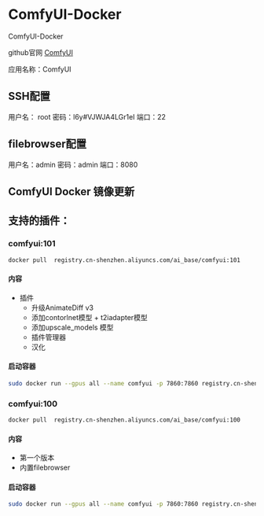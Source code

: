 # ComfyUI-Docker
ComfyUI-Docker

github官网 [ComfyUI](https://github.com/comfyanonymous/ComfyUI)

应用名称：ComfyUI

## SSH配置
用户名： root
密码：l6y#VJWJA4LGr1eI
端口：22

## filebrowser配置
用户名：admin
密码：admin
端口：8080

## ComfyUI Docker 镜像更新
支持的插件：
- 


### comfyui:101

``` bash
docker pull  registry.cn-shenzhen.aliyuncs.com/ai_base/comfyui:101
```

#### 内容
- 插件
  - 升级AnimateDiff v3
  - 添加contorlnet模型 + t2iadapter模型
  - 添加upscale_models 模型
  - 插件管理器
  - 汉化


#### 启动容器
```bash
sudo docker run --gpus all --name comfyui -p 7860:7860 registry.cn-shenzhen.aliyuncs.com/ai_base/comfyui:101
```



### comfyui:100

``` bash
docker pull  registry.cn-shenzhen.aliyuncs.com/ai_base/comfyui:100
```

#### 内容
- 第一个版本
- 内置filebrowser


#### 启动容器
```bash
sudo docker run --gpus all --name comfyui -p 7860:7860 registry.cn-shenzhen.aliyuncs.com/ai_base/comfyui:100
```
